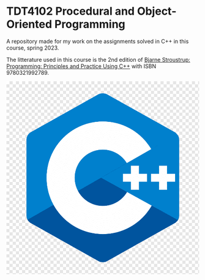 # TDT4102 Procedural and Object-Oriented Programming
A repository made for my work on the assignments solved in C++ in this course, spring 2023.

The litterature used in this course is the 2nd edition of [Bjarne Stroustrup: Programming: Principles and Practice Using C++](https://www.stroustrup.com/programming.html) with ISBN 9780321992789.

<p align="center">
  <img src="https://github.com/haavardok/TDT4102_Procedural_and_Object_Oriented_Programming/blob/main/pictures/cpp_logo.png?raw=true" "Good ol' C++">
</p>
